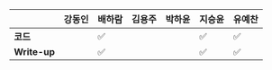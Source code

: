 |              | 강동인 | 배하람 | 김용주 | 박하윤 | 지승윤 | 유예찬 |
| ------------ | ------ | ------ | ------ | ------ | ------ | ------------ |
| **코드**     ||:white_check_mark:|  |        | :white_check_mark: |:white_check_mark:|
| **Write-up** ||:white_check_mark:|  |        |:white_check_mark:|:white_check_mark:|

